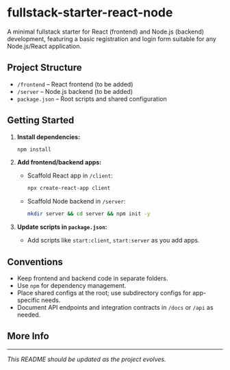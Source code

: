 # fullstack-starter-react-node

A minimal fullstack starter for React (frontend) and Node.js (backend) development, featuring a basic registration and login form suitable for any Node.js/React application.

## Project Structure

- `/frontend` – React frontend (to be added)
- `/server` – Node.js backend (to be added)
- `package.json` – Root scripts and shared configuration

## Getting Started

1. **Install dependencies:**

    ```bash
    npm install
    ```

2. **Add frontend/backend apps:**
    - Scaffold React app in `/client`:

      ```bash
      npx create-react-app client
      ```

    - Scaffold Node backend in `/server`:

      ```bash
      mkdir server && cd server && npm init -y
      ```

3. **Update scripts in `package.json`:**
    - Add scripts like `start:client`, `start:server` as you add apps.

## Conventions

- Keep frontend and backend code in separate folders.
- Use `npm` for dependency management.
- Place shared configs at the root; use subdirectory configs for app-specific needs.
- Document API endpoints and integration contracts in `/docs` or `/api` as needed.

## More Info

---

_This README should be updated as the project evolves._
